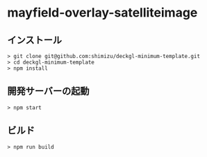 # mayfield-overlay-satelliteimage


## インストール

```
> git clone git@github.com:shimizu/deckgl-minimum-template.git
> cd deckgl-minimum-template
> npm install
```

## 開発サーバーの起動

```
> npm start
```

## ビルド

```
> npm run build
```




